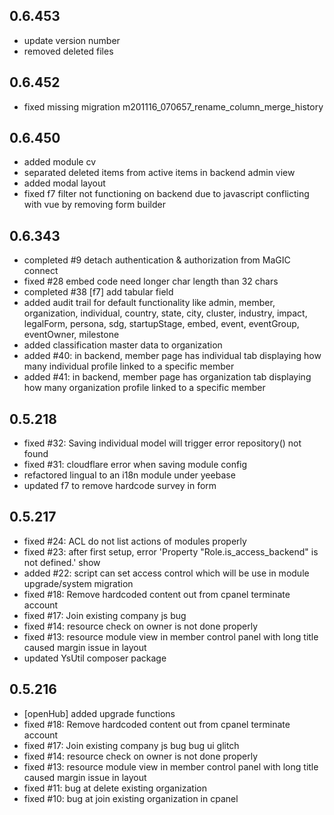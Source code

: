 ## 0.6.453
- update version number
- removed deleted files

## 0.6.452
- fixed missing migration m201116_070657_rename_column_merge_history

## 0.6.450
- added module cv
- separated deleted items from active items in backend admin view
- added modal layout
- fixed f7 filter not functioning on backend due to javascript conflicting with vue by removing form builder

## 0.6.343
- completed #9 detach authentication & authorization from MaGIC connect
- fixed #28 embed code need longer char length than 32 chars
- completed #38 [f7] add tabular field 
- added audit trail for default functionality like admin, member, organization, individual, country, state, city, cluster, industry, impact, legalForm, persona, sdg, startupStage, embed, event, eventGroup, eventOwner, milestone
- added classification master data to organization
- added #40: in backend, member page has individual tab displaying how many individual profile linked to a specific member
- added #41: in backend, member page has organization tab displaying how many organization profile linked to a specific member

## 0.5.218
- fixed #32: Saving individual model will trigger error repository() not found 
- fixed #31: cloudflare error when saving module config
- refactored lingual to an i18n module under yeebase
- updated f7 to remove hardcode survey in form

## 0.5.217
- fixed #24: ACL do not list actions of modules properly
- fixed #23: after first setup, error 'Property "Role.is_access_backend" is not defined.' show
- added #22: script can set access control which will be use in module upgrade/system migration
- fixed #18: Remove hardcoded content out from cpanel terminate account
- fixed #17: Join existing company js bug
- fixed #14: resource check on owner is not done properly
- fixed #13: resource module view in member control panel with long title caused margin issue in layout
- updated YsUtil composer package

## 0.5.216
- [openHub] added upgrade functions 
- fixed #18: Remove hardcoded content out from cpanel terminate account
- fixed #17: Join existing company js bug bug ui glitch
- fixed #14: resource check on owner is not done properly
- fixed #13: resource module view in member control panel with long title caused margin issue in layout
- fixed #11: bug at delete existing organization
- fixed #10: bug at join existing organization in cpanel
